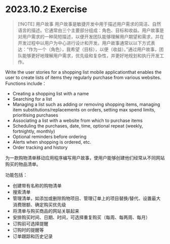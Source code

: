 # 2023.10.2 Exercise

> [!NOTE] 用户故事
> 用户故事是敏捷开发中用于描述用户需求的简洁、自然语言的描述。它通常由三个主要部分组成：角色、目标和收益。用户故事是对用户需求的一种简短描述，以便开发团队能够理解用户期望和需求，并在开发过程中以用户为中心进行设计和开发。用户故事通常以以下方式表达：“作为一个（角色），我希望（目标），以便（收益）。”通过用户故事，团队能够更好地理解用户需求，优先级和复杂性，并更好地规划和执行开发工作。

Write the user stories for a shopping list mobile applicationthat enables the user to create lists of items they regularly purchase from various websites.
Functions include：
- Creating a shopping list with a name
- Searching for a list
- Managing a list such as adding or removing shopping items, managing item substitutions/replacements on orders, setting max spend limits, prioritising purchases
- Associating a list with a website from which to purchase items
- Scheduling the purchases, date, time, optional repeat (weekly, fortnightly, monthly)
- Optional reminders before ordering
- Alerts when shopping is ordered, etc. 
- Order tracking and history

为一款购物清单移动应用程序编写用户故事，使用户能够创建他们经常从不同网站购买的物品清单。

功能包括：
- 创建带有名称的购物清单
- 搜索清单
- 管理清单，如添加或删除购物项目、管理订单上的项目替换/替代、设置最大消费限额、确定购买优先级
- 将清单与购买商品的网站关联起来
- 安排购买时间、日期、时间，可选择重复购买（每周、每两周、每月）
- 订购前可选择提醒
- 订购时的提醒等 
- 订单跟踪和历史记录
